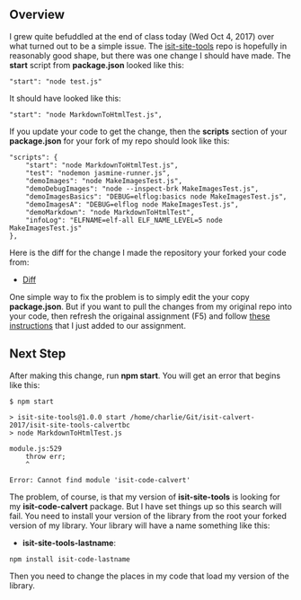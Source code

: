 ## Overview

I grew quite befuddled at the end of class today (Wed Oct 4, 2017) over what turned out to be a simple issue. The [isit-site-tools][ist] repo is hopefully in reasonably good shape, but there was one change I should have made. The **start** script from **package.json** looked like this:

```
"start": "node test.js"
```

It should have looked like this:

```
"start": "node MarkdownToHtmlTest.js",
```

If you update your code to get the change, then the **scripts** section of your **package.json** for your fork of my repo should look like this:

```
"scripts": {
    "start": "node MarkdownToHtmlTest.js",
    "test": "nodemon jasmine-runner.js",
    "demoImages": "node MakeImagesTest.js",
    "demoDebugImages": "node --inspect-brk MakeImagesTest.js",
    "demoImagesBasics": "DEBUG=elflog:basics node MakeImagesTest.js",
    "demoImagesA": "DEBUG=elflog node MakeImagesTest.js",
    "demoMarkdown": "node MarkdownToHtmlTest",
    "infoLog": "ELFNAME=elf-all ELF_NAME_LEVEL=5 node MakeImagesTest.js"
},
```

Here is the diff for the change I made the repository your forked your code from:

- [Diff](https://github.com/charliecalvert/isit-site-tools/commit/0f2a0a400fd81f1fcbcb0655cd85f6caeca91507)

One simple way to fix the problem is to simply edit the your copy **package.json**. But if you want to pull the changes from my original repo into your code, then refresh the origainal assignment (F5) and follow [these instructions][thins] that I just added to our assignment.

[ist]: https://github.com/charliecalvert/isit-site-tools
[thins]: http://www.ccalvert.net/books/CloudNotes/Assignments/React/ElvenWebCraftsStarter.html#pull-changes-from-the-original-repository

## Next Step

After making this change, run **npm start**. You will get an error that begins like this:

```
$ npm start

> isit-site-tools@1.0.0 start /home/charlie/Git/isit-calvert-2017/isit-site-tools-calvertbc
> node MarkdownToHtmlTest.js

module.js:529
    throw err;
    ^

Error: Cannot find module 'isit-code-calvert'
```

The problem, of course, is that my version of **isit-site-tools** is looking for my **isit-code-calvert** package. But I have set things up so this search will fail. You need to install your version of the library from the root your forked version of my library. Your library will have a name something like this:

-  **isit-site-tools-lastname**:

```
npm install isit-code-lastname
```

Then you need to change the places in my code that load my version of the library.
